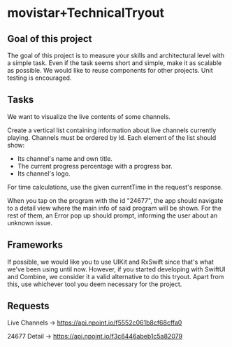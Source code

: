 # movistar+TechnicalTryout



## Goal of this project

The goal of this project is to measure your skills and architectural level with a simple task. Even if the task seems short and simple, make it as scalable as possible. We would like to reuse components for other projects. Unit testing is encouraged.


## Tasks

We want to visualize the live contents of some channels.

Create a vertical list containing information about live channels currently playing. Channels must be ordered by Id.
Each element of the list should show:
- Its channel's name and own title.
- The current progress percentage with a progress bar.
- Its channel's logo.

For time calculations, use the given currentTime in the request's response.

When you tap on the program with the id "24677", the app should navigate to a detail view where the main info of said program will be shown. For the rest of them, an Error pop up should prompt, informing the user about an unknown issue.

## Frameworks

If possible, we would like you to use UIKit and RxSwift since that's what we've been using until now. However, if you started developing with SwiftUI and Combine, we consider it a valid alternative to do this tryout. 
Apart from this, use whichever tool you deem necessary for the project.

## Requests

Live Channels ->  https://api.npoint.io/f5552c061b8cf68cffa0

24677 Detail -> https://api.npoint.io/f3c6446abeb1c5a82079

